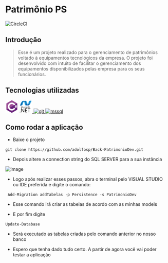 # Patrimônio PS

[![CircleCI](https://circleci.com/gh/adolfosp/Back-PatrimonioDev/tree/master.svg?style=svg)](https://app.circleci.com/pipelines/github/adolfosp)
## Introdução

> Esse é um projeto realizado para o gerenciamento de patrimônios voltado à equipamentos tecnológicos da empresa. O projeto foi desenvolvido com intuito de facilitar o gerenciamento dos equipamentos disponibilizados pelas empresa para os seus funcionários.

## Tecnologias utilizadas
 
<img src="https://raw.githubusercontent.com/devicons/devicon/master/icons/csharp/csharp-original.svg" alt="csharp" width="40" height="40"/> </a>
 <a href="https://dotnet.microsoft.com/" target="_blank"> <img src="https://raw.githubusercontent.com/devicons/devicon/master/icons/dot-net/dot-net-original-wordmark.svg" alt="dotnet" width="40" height="40"/> </a> <a href="https://git-scm.com/" target="_blank"> <img src="https://www.vectorlogo.zone/logos/git-scm/git-scm-icon.svg" alt="git" width="40" height="40"/> </a> 
<a href="https://www.microsoft.com/en-us/sql-server" target="_blank"> <img src="https://www.svgrepo.com/show/303229/microsoft-sql-server-logo.svg" alt="mssql" width="40" height="40"/> </a></p>

## Como rodar a aplicação

- Baixe o projeto
```
git clone https://github.com/adolfosp/Back-PatrimonioDev.git
```
- Depois altere a connection string do SQL SERVER para a sua instância

![image](https://user-images.githubusercontent.com/39220517/162618546-bdb8884b-1776-4a9a-8e63-e7c82d5296cf.png)

- Logo após realizar esses passos, abra o terminal pelo VISUAL STUDIO ou IDE preferida e digite o comando:
```
 Add-Migration addTabelas -p Persistence -s PatrimonioDev
```
- Esse comando irá criar as tabelas de acordo com as minhas models 

- E por fim digite
```
Update-Database
```
- Será executado as tabelas criadas pelo comando anterior no nosso banco

- Espero que tenha dado tudo certo. A partir de agora você vai poder testar a aplicação

